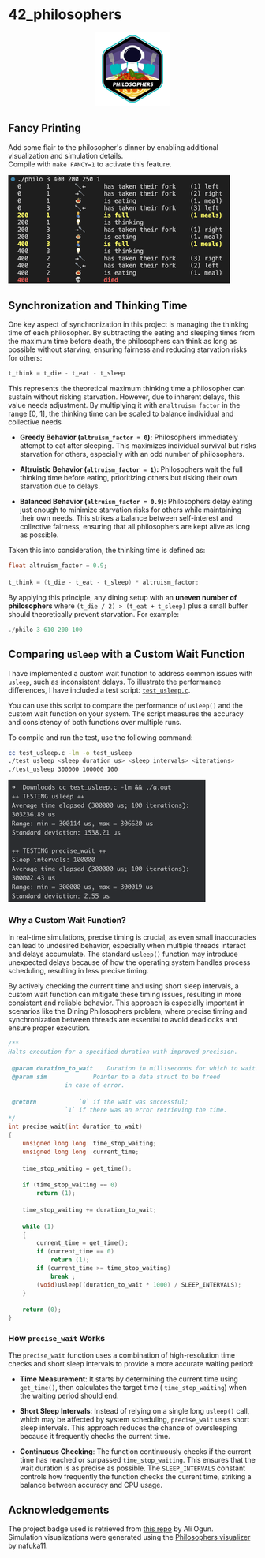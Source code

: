 # 42_philosophers

<p align="center">
    <img src="https://github.com/alx-sch/42_philosophers/blob/main/.assets/philosophers_badge.png" alt="philosophers_badge.png" />
</p>

## Fancy Printing

Add some flair to the philosopher's dinner by enabling additional visualization and simulation details.   
Compile with `make FANCY=1` to activate this feature.

<img src="https://github.com/alx-sch/42_philosophers/blob/main/.assets/fancy_printing.png" alt="fancy_printing.png" width="450" />

## Synchronization and Thinking Time

One key aspect of synchronization in this project is managing the thinking time of each philosopher. By subtracting the eating and sleeping times from the maximum time before death, the philosophers can think as long as possible without starving, ensuring fairness and reducing starvation risks for others:

```C
t_think = t_die - t_eat - t_sleep
```

This represents the theoretical maximum thinking time a philosopher can sustain without risking starvation. However, due to inherent delays, this value needs adjustment. By multiplying it with an`altruism_factor` in the range [0, 1], the thinking time can be scaled to balance individual and collective needs

- **Greedy Behavior (`altruism_factor = 0`):** Philosophers immediately attempt to eat after sleeping. This maximizes individual survival but risks starvation for others, especially with an odd number of philosophers.

- **Altruistic Behavior (`altruism_factor = 1`):** Philosophers wait the full thinking time before eating, prioritizing others but risking their own starvation due to delays.

- **Balanced Behavior (`altruism_factor = 0.9`):** Philosophers delay eating just enough to minimize starvation risks for others while maintaining their own needs. This strikes a balance between self-interest and collective fairness, ensuring that all philosophers are kept alive as long as possible.

Taken this into consideration, the thinking time is defined as:

```C
float altruism_factor = 0.9;

t_think = (t_die - t_eat - t_sleep) * altruism_factor;
```

By applying this principle, any dining setup with an **uneven number of philosophers** where `(t_die / 2) > (t_eat + t_sleep)` plus a small buffer should theoretically prevent starvation. For example: 

```C
./philo 3 610 200 100
```

## Comparing `usleep` with a Custom Wait Function
I have implemented a custom wait function to address common issues with `usleep`, such as inconsistent delays. To illustrate the performance differences, I have included a test script: [`test_usleep.c`](https://github.com/alx-sch/42_philosophers/blob/main/test_usleep.c).

You can use this script to compare the performance of `usleep()` and the custom wait function on your system. The script measures the accuracy and consistency of both functions over multiple runs.

To compile and run the test, use the following command:
```bash
cc test_usleep.c -lm -o test_usleep
./test_usleep <sleep_duration_us> <sleep_intervals> <iterations>
./test_usleep 300000 100000 100
```

<img src="https://github.com/alx-sch/42_philosophers/blob/main/.assets/usleep_test_run.png" alt="usleep_test_run.png" width="400" />

### Why a Custom Wait Function?
In real-time simulations, precise timing is crucial, as even small inaccuracies can lead to undesired behavior, especially when multiple threads interact and delays accumulate. The standard `usleep()` function may introduce unexpected delays because of how the operating system handles process scheduling, resulting in less precise timing.

By actively checking the current time and using short sleep intervals, a custom wait function can mitigate these timing issues, resulting in more consistent and reliable behavior. This approach is especially important in scenarios like the Dining Philosophers problem, where precise timing and synchronization between threads are essential to avoid deadlocks and ensure proper execution.

```C
/**
Halts execution for a specified duration with improved precision.

 @param	duration_to_wait 	Duration in milliseconds for which to wait.
 @param	sim 			Pointer to a data struct to be freed
				in case of error.

 @return			`0` if the wait was successful;
				`1` if there was an error retrieving the time.
*/
int	precise_wait(int duration_to_wait)
{
	unsigned long long	time_stop_waiting;
	unsigned long long	current_time;

	time_stop_waiting = get_time();

	if (time_stop_waiting == 0)
		return (1);

	time_stop_waiting += duration_to_wait;

	while (1)
	{
		current_time = get_time();
		if (current_time == 0)
			return (1);
		if (current_time >= time_stop_waiting)
			break ;
		(void)usleep((duration_to_wait * 1000) / SLEEP_INTERVALS);
	}

	return (0);
}
```

### How `precise_wait` Works
The `precise_wait` function uses a combination of high-resolution time checks and short sleep intervals to provide a more accurate waiting period:

- **Time Measurement**: It starts by determining the current time using  `get_time()`, then calculates the target time ( `time_stop_waiting`) when the waiting period should end.

- **Short Sleep Intervals**: Instead of relying on a single long  `usleep()` call, which may be affected by system scheduling,  `precise_wait` uses short sleep intervals. This approach reduces the chance of oversleeping because it frequently checks the current time.   

- **Continuous Checking**: The function continuously checks if the current time has reached or surpassed  `time_stop_waiting`. This ensures that the wait duration is as precise as possible. The  `SLEEP_INTERVALS` constant controls how frequently the function checks the current time, striking a balance between accuracy and CPU usage.

## Acknowledgements
The project badge used is retrieved from [this repo](https://github.com/ayogun/42-project-badges) by Ali Ogun.   
Simulation visualizations were generated using the [Philosophers visualizer](https://nafuka11.github.io/philosophers-visualizer-v2/) by nafuka11.
